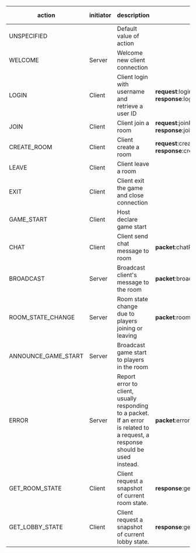 | action | initiator | description | payload | is request/response | related actions |
|---|---|---|---|---|---|
| UNSPECIFIED |  | Default value of action |  |  |  |
| WELCOME | Server | Welcome new client connection |  |  |  |
| LOGIN | Client | Client login with username and retrieve a user ID | **request**:loginRequest **response**:loginResponse | ✓ |  |
| JOIN | Client | Client join a room | **request**:joinRequest **response**:joinResponse | ✓ | ROOM_STATE_CHANGE |
| CREATE_ROOM | Client | Client create a room | **request**:createRoomRequest **response**:createRoomResponse | ✓ |  |
| LEAVE | Client | Client leave a room |  | ✓ | ROOM_STATE_CHANGE |
| EXIT | Client | Client exit the game and close connection |  |  | ROOM_STATE_CHANGE |
| GAME_START | Client | Host declare game start |  | ✓ | ANNOUNCE_GAME_START |
| CHAT | Client | Client send chat message to room | **packet**:chatPayload |  | BROADCAST |
| BROADCAST | Server | Broadcast client's message to the room | **packet**:broadcastPayload |  | CHAT |
| ROOM_STATE_CHANGE | Server | Room state change due to players joining or leaving | **packet**:roomStateChangePayload |  |  |
| ANNOUNCE_GAME_START | Server | Broadcast game start to players in the room |  |  | GAME_START |
| ERROR | Server | Report error to client, usually responding to a packet. If an error is related to a request, a response should be used instead. | **packet**:errorPayload |  |  |
| GET_ROOM_STATE | Client | Client request a snapshot of current room state. | **response**:getRoomStateResponse | ✓ |  |
| GET_LOBBY_STATE | Client | Client request a snapshot of current lobby state. | **response**:getLobbyStateResponse | ✓ |  |